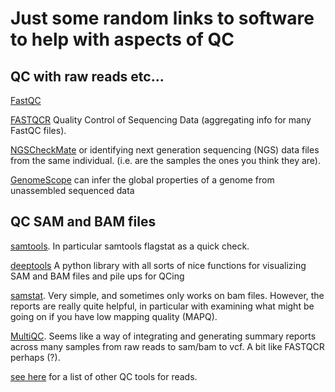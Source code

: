 # Just some random links to software to help with aspects of QC

## QC with raw reads etc...
[FastQC](https://www.bioinformatics.babraham.ac.uk/projects/fastqc/)

[FASTQCR](http://www.sthda.com/english/rpkgs/fastqcr/) Quality Control of Sequencing Data (aggregating info for many FastQC files).

[NGSCheckMate](https://github.com/parklab/NGSCheckMate) or identifying next generation sequencing (NGS) data files from the same individual.  (i.e. are the samples the ones you think they are).

[GenomeScope](https://github.com/schatzlab/genomescope) can infer the global properties of a genome from unassembled sequenced data


## QC SAM and BAM files
[samtools](http://www.htslib.org/). In particular samtools flagstat as a quick check.

[deeptools](https://deeptools.readthedocs.io/en/latest/) A python library with all sorts of nice functions for visualizing SAM and BAM files and pile ups for QCing

[samstat](http://samstat.sourceforge.net/). Very simple, and sometimes only works on bam files. However, the reports are really quite helpful, in particular with examining what might be going on if you have low mapping quality (MAPQ).


[MultiQC](https://github.com/ewels/MultiQC). Seems like a way of integrating and generating summary reports across many samples from raw reads to sam/bam to vcf. A bit like FASTQCR perhaps (?). 

[see here](https://omictools.com/quality-control6-category) for a list of other QC tools for reads.

